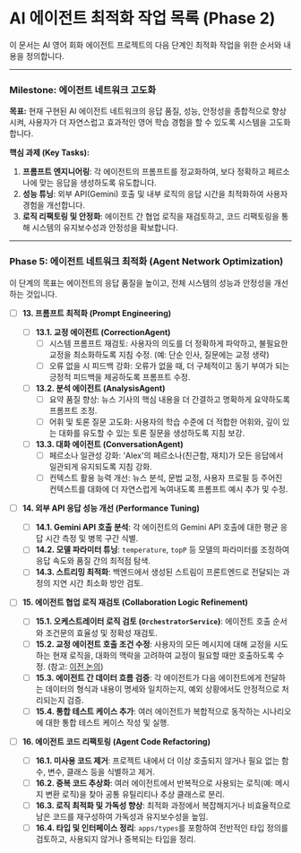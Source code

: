 # AI 에이전트 최적화 작업 목록 (Phase 2)

이 문서는 AI 영어 회화 에이전트 프로젝트의 다음 단계인 최적화 작업을 위한 순서와 내용을 정의합니다.

---

### Milestone: 에이전트 네트워크 고도화

**목표:** 현재 구현된 AI 에이전트 네트워크의 응답 품질, 성능, 안정성을 종합적으로 향상시켜, 사용자가 더 자연스럽고 효과적인 영어 학습 경험을 할 수 있도록 시스템을 고도화합니다.

**핵심 과제 (Key Tasks):**

1.  **프롬프트 엔지니어링**: 각 에이전트의 프롬프트를 정교화하여, 보다 정확하고 페르소나에 맞는 응답을 생성하도록 유도합니다.
2.  **성능 튜닝**: 외부 API(Gemini) 호출 및 내부 로직의 응답 시간을 최적화하여 사용자 경험을 개선합니다.
3.  **로직 리팩토링 및 안정화**: 에이전트 간 협업 로직을 재검토하고, 코드 리팩토링을 통해 시스템의 유지보수성과 안정성을 확보합니다.

---

### Phase 5: 에이전트 네트워크 최적화 (Agent Network Optimization)

이 단계의 목표는 에이전트의 응답 품질을 높이고, 전체 시스템의 성능과 안정성을 개선하는 것입니다.

- [ ] **13. 프롬프트 최적화 (Prompt Engineering)**

  - [ ] **13.1. 교정 에이전트 (CorrectionAgent)**
    - [ ] 시스템 프롬프트 재검토: 사용자의 의도를 더 정확하게 파악하고, 불필요한 교정을 최소화하도록 지침 수정. (예: 단순 인사, 질문에는 교정 생략)
    - [ ] 오류 없을 시 피드백 강화: 오류가 없을 때, 더 구체적이고 동기 부여가 되는 긍정적 피드백을 제공하도록 프롬프트 수정.
  - [ ] **13.2. 분석 에이전트 (AnalysisAgent)**
    - [ ] 요약 품질 향상: 뉴스 기사의 핵심 내용을 더 간결하고 명확하게 요약하도록 프롬프트 조정.
    - [ ] 어휘 및 토론 질문 고도화: 사용자의 학습 수준에 더 적합한 어휘와, 깊이 있는 대화를 유도할 수 있는 토론 질문을 생성하도록 지침 보강.
  - [ ] **13.3. 대화 에이전트 (ConversationAgent)**
    - [ ] 페르소나 일관성 강화: 'Alex'의 페르소나(친근함, 재치)가 모든 응답에서 일관되게 유지되도록 지침 강화.
    - [ ] 컨텍스트 활용 능력 개선: 뉴스 분석, 문법 교정, 사용자 프로필 등 주어진 컨텍스트를 대화에 더 자연스럽게 녹여내도록 프롬프트 예시 추가 및 수정.

- [ ] **14. 외부 API 응답 성능 개선 (Performance Tuning)**

  - [ ] **14.1. Gemini API 호출 분석**: 각 에이전트의 Gemini API 호출에 대한 평균 응답 시간 측정 및 병목 구간 식별.
  - [ ] **14.2. 모델 파라미터 튜닝**: `temperature`, `topP` 등 모델의 파라미터를 조정하여 응답 속도와 품질 간의 최적점 탐색.
  - [ ] **14.3. 스트리밍 최적화**: 백엔드에서 생성된 스트림이 프론트엔드로 전달되는 과정의 지연 시간 최소화 방안 검토.

- [ ] **15. 에이전트 협업 로직 재검토 (Collaboration Logic Refinement)**

  - [ ] **15.1. 오케스트레이터 로직 검토 (`OrchestratorService`)**: 에이전트 호출 순서와 조건문의 효율성 및 정확성 재검토.
  - [ ] **15.2. 교정 에이전트 호출 조건 수정**: 사용자의 모든 메시지에 대해 교정을 시도하는 현재 로직을, 대화의 맥락을 고려하여 교정이 필요할 때만 호출하도록 수정. (참고: [이전 논의](#))
  - [ ] **15.3. 에이전트 간 데이터 흐름 검증**: 각 에이전트가 다음 에이전트에게 전달하는 데이터의 형식과 내용이 명세와 일치하는지, 예외 상황에서도 안정적으로 처리되는지 검증.
  - [ ] **15.4. 통합 테스트 케이스 추가**: 여러 에이전트가 복합적으로 동작하는 시나리오에 대한 통합 테스트 케이스 작성 및 실행.

- [ ] **16. 에이전트 코드 리팩토링 (Agent Code Refactoring)**
  - [ ] **16.1. 미사용 코드 제거**: 프로젝트 내에서 더 이상 호출되지 않거나 필요 없는 함수, 변수, 클래스 등을 식별하고 제거.
  - [ ] **16.2. 중복 코드 추상화**: 여러 에이전트에서 반복적으로 사용되는 로직(예: 메시지 변환 로직)을 찾아 공통 유틸리티나 추상 클래스로 분리.
  - [ ] **16.3. 로직 최적화 및 가독성 향상**: 최적화 과정에서 복잡해지거나 비효율적으로 남은 코드를 재구성하여 가독성과 유지보수성을 높임.
  - [ ] **16.4. 타입 및 인터페이스 정리**: `apps/types`를 포함하여 전반적인 타입 정의를 검토하고, 사용되지 않거나 중복되는 타입을 정리.
